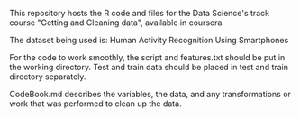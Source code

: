 This repository hosts the R code and files for the Data Science's track course "Getting and Cleaning data", available in coursera.

The dataset being used is: Human Activity Recognition Using Smartphones

For the code to work smoothly, the script and features.txt should be put in the working directory. Test and train data should be placed in test and train directory separately.

CodeBook.md describes the variables, the data, and any transformations or work that was performed to clean up the data.